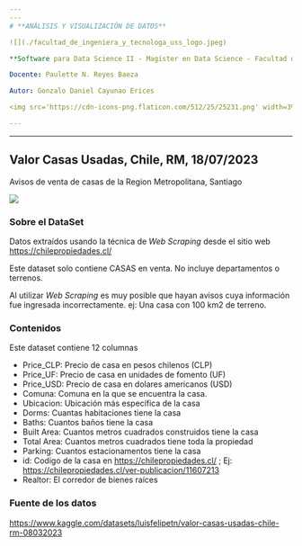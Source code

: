 ```yaml
---
---
# **ANÁLISIS Y VISUALIZACIÓN DE DATOS**

![](./facultad_de_ingeniera_y_tecnologa_uss_logo.jpeg)

**Software para Data Science II - Magíster en Data Science - Facultad de Ingeniería, Arquitectura y Diseño - Universidad San Sebastián**

Docente: Paulette N. Reyes Baeza

Autor: Gonzalo Daniel Cayunao Erices

<img src='https://cdn-icons-png.flaticon.com/512/25/25231.png' width=3%>   [Github del Proyecto](https://github.com/gonzakayunawel)

---
```

---

## **Valor Casas Usadas, Chile, RM, 18/07/2023**
Avisos de venta de casas de la Region Metropolitana, Santiago

![](./dataset-cover.jpg)

### **Sobre el DataSet**
Datos extraídos usando la técnica de *Web Scraping* desde el sitio web https://chilepropiedades.cl/

Este dataset solo contiene CASAS en venta. No incluye departamentos o terrenos.

Al utilizar *Web Scraping* es muy posible que hayan avisos cuya información fue ingresada incorrectamente. ej: Una casa con 100 km2 de terreno.

### **Contenidos**
Este dataset contiene 12 columnas

- Price_CLP: Precio de casa en pesos chilenos (CLP)
- Price_UF: Precio de casa en unidades de fomento (UF)
- Price_USD: Precio de casa en dolares americanos (USD)
- Comuna: Comuna en la que se encuentra la casa.
- Ubicacion: Ubicación más específica de la casa
- Dorms: Cuantas habitaciones tiene la casa
- Baths: Cuantos baños tiene la casa
- Built Area: Cuantos metros cuadrados construidos tiene la casa
- Total Area: Cuantos metros cuadrados tiene toda la propiedad
- Parking: Cuantos estacionamentos tiene la casa
- id: Codigo de la casa en https://chilepropiedades.cl/ ; Ej: https://chilepropiedades.cl/ver-publicacion/11607213
- Realtor: El corredor de bienes raíces

### **Fuente de los datos**
https://www.kaggle.com/datasets/luisfelipetn/valor-casas-usadas-chile-rm-08032023
